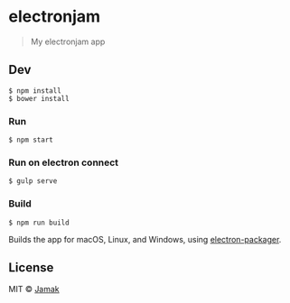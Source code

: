 # electronjam

> My electronjam app


## Dev

```
$ npm install
$ bower install
```

### Run

```
$ npm start
```
### Run on electron connect

```
$ gulp serve
```

### Build

```
$ npm run build
```

Builds the app for macOS, Linux, and Windows, using [electron-packager](https://github.com/electron-userland/electron-packager).


## License

MIT © [Jamak](http://null)
